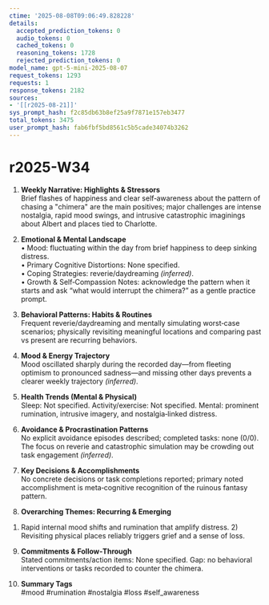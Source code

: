 ```yaml
---
ctime: '2025-08-08T09:06:49.828228'
details:
  accepted_prediction_tokens: 0
  audio_tokens: 0
  cached_tokens: 0
  reasoning_tokens: 1728
  rejected_prediction_tokens: 0
model_name: gpt-5-mini-2025-08-07
request_tokens: 1293
requests: 1
response_tokens: 2182
sources:
- '[[r2025-08-21]]'
sys_prompt_hash: f2c85db63b8ef25a9f7871e157eb3477
total_tokens: 3475
user_prompt_hash: fab6fbf5bd8561c5b5cade34074b3262
---
```

# r2025-W34

1. **Weekly Narrative: Highlights & Stressors**  
Brief flashes of happiness and clear self‑awareness about the pattern of chasing a "chimera" are the main positives; major challenges are intense nostalgia, rapid mood swings, and intrusive catastrophic imaginings about Albert and places tied to Charlotte.

2. **Emotional & Mental Landscape**  
• Mood: fluctuating within the day from brief happiness to deep sinking distress.  
• Primary Cognitive Distortions: None specified.  
• Coping Strategies: reverie/daydreaming *(inferred)*.  
• Growth & Self‑Compassion Notes: acknowledge the pattern when it starts and ask “what would interrupt the chimera?” as a gentle practice prompt.

3. **Behavioral Patterns: Habits & Routines**  
Frequent reverie/daydreaming and mentally simulating worst‑case scenarios; physically revisiting meaningful locations and comparing past vs present are recurring behaviors.

4. **Mood & Energy Trajectory**  
Mood oscillated sharply during the recorded day—from fleeting optimism to pronounced sadness—and missing other days prevents a clearer weekly trajectory *(inferred)*.

5. **Health Trends (Mental & Physical)**  
Sleep: Not specified. Activity/exercise: Not specified. Mental: prominent rumination, intrusive imagery, and nostalgia‑linked distress.

6. **Avoidance & Procrastination Patterns**  
No explicit avoidance episodes described; completed tasks: none (0/0). The focus on reverie and catastrophic simulation may be crowding out task engagement *(inferred)*.

7. **Key Decisions & Accomplishments**  
No concrete decisions or task completions reported; primary noted accomplishment is meta‑cognitive recognition of the ruinous fantasy pattern.

8. **Overarching Themes: Recurring & Emerging**  
1) Rapid internal mood shifts and rumination that amplify distress. 2) Revisiting physical places reliably triggers grief and a sense of loss.

9. **Commitments & Follow‑Through**  
Stated commitments/action items: None specified. Gap: no behavioral interventions or tasks recorded to counter the chimera.

10. **Summary Tags**  
#mood #rumination #nostalgia #loss #self_awareness